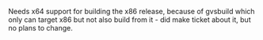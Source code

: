 Needs x64 support for building the x86 release, because of gvsbuild which only can target x86 but not also build from it - did make ticket about it, but no plans to change.
